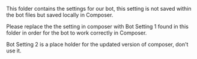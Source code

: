 This folder contains the settings for our bot, this setting is not saved within the bot files but saved locally in Composer.

Please replace the the setting in composer with Bot Setting 1 found in this folder in order for the bot to work correctly in Composer.

Bot Setting 2 is a place holder for the updated version of composer, don't use it.
